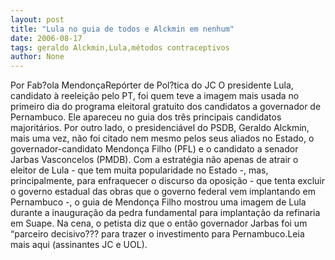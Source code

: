 ```yaml
---
layout: post
title: "Lula no guia de todos e Alckmin em nenhum"
date: 2006-08-17
tags: geraldo Alckmin,Lula,métodos contraceptivos
author: None
---
```

Por Fab?ola MendonçaRepórter de Pol?tica do JC
O presidente Lula, candidato à reeleição pelo PT, foi quem teve a imagem mais usada no primeiro dia do programa eleitoral gratuito dos candidatos a governador de Pernambuco. 
Ele apareceu no guia dos três principais candidatos majoritários. Por outro lado, o presidenciável do PSDB, Geraldo Alckmin, mais uma vez, não foi citado nem mesmo pelos seus aliados no Estado, o governador-candidato Mendonça Filho (PFL) e o candidato a senador Jarbas Vasconcelos (PMDB). Com a estratégia não apenas de atrair o eleitor de Lula - que tem muita popularidade no Estado -, mas, principalmente, para enfraquecer o discurso da oposição - que tenta excluir o governo estadual das obras que o governo federal vem implantando em Pernambuco -, o guia de Mendonça Filho mostrou uma imagem de Lula durante a inauguração da pedra fundamental para implantação da refinaria em Suape. 
Na cena, o petista diz que o então governador Jarbas foi um “parceiro decisivo??? para trazer o investimento para Pernambuco.Leia mais aqui (assinantes JC e UOL). 